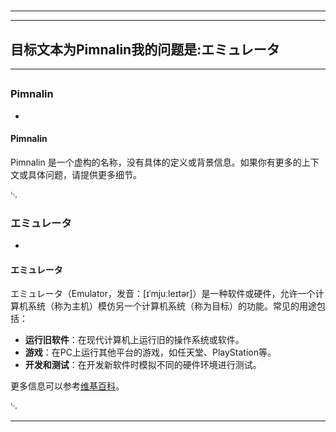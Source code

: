 # 
___
___
## 目标文本为Pimnalin我的问题是:エミュレータ
___
## 
### Pimnalin
- 

#### Pimnalin

Pimnalin 是一个虚构的名称，没有具体的定义或背景信息。如果你有更多的上下文或具体问题，请提供更多细节。

␃

### エミュレータ
- 

#### エミュレータ

エミュレータ（Emulator，发音：[ɪˈmjuːleɪtər]）是一种软件或硬件，允许一个计算机系统（称为主机）模仿另一个计算机系统（称为目标）的功能。常见的用途包括：

- **运行旧软件**：在现代计算机上运行旧的操作系统或软件。
- **游戏**：在PC上运行其他平台的游戏，如任天堂、PlayStation等。
- **开发和测试**：在开发新软件时模拟不同的硬件环境进行测试。

更多信息可以参考[维基百科](https://ja.wikipedia.org/wiki/エミュレータ)。

␃
___
